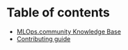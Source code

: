 # Table of contents

* [MLOps.community Knowledge Base](README.md)
* [Contributing guide](CONTRIBUTE.md)

